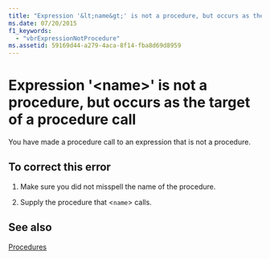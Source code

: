 ```yaml
---
title: "Expression '&lt;name&gt;' is not a procedure, but occurs as the target of a procedure call"
ms.date: 07/20/2015
f1_keywords: 
  - "vbrExpressionNotProcedure"
ms.assetid: 59169d44-a279-4aca-8f14-fba8d69d8959
---
```

# Expression '&lt;name&gt;' is not a procedure, but occurs as the target of a procedure call
You have made a procedure call to an expression that is not a procedure.  
  
## To correct this error  
  
1.  Make sure you did not misspell the name of the procedure.  
  
2.  Supply the procedure that <`name`> calls.  
  
## See also
 [Procedures](../../visual-basic/programming-guide/language-features/procedures/index.md)
